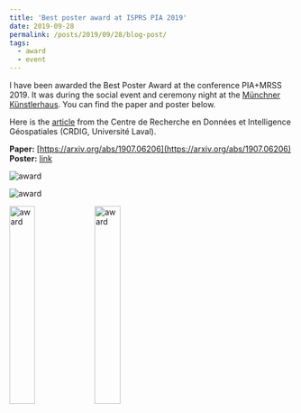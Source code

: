```yaml
---
title: 'Best poster award at ISPRS PIA 2019'
date: 2019-09-28
permalink: /posts/2019/09/28/blog-post/
tags:
  - award
  - event
---
```


 
I have been awarded the Best Poster Award at the conference PIA+MRSS 2019. 
It was during the social event and ceremony night at the [Münchner Künstlerhaus](https://www.kuenstlerhaus-muc.de/english/). You can find the paper and poster below.

Here is the [article](https://crdig.ulaval.ca/un-etudiant-remporte-le-prix-isprs-de-la-meilleure-affiche/) from the Centre de Recherche en Données et Intelligence Géospatiales (CRDIG, Université Laval).

**Paper:** [https://arxiv.org/abs/1907.06206](https://arxiv.org/abs/1907.06206)<br>
**Poster:** [link](https://www.dropbox.com/s/l8xr08ksu2io0ho/poster.pdf?dl=0)

![award](http://www.pf.bgu.tum.de/isprs/pia19/pic/pia19mrss19_pic_0a_w3200.jpg)

![award](http://www.pf.bgu.tum.de/isprs/pia19/pic/pia19mrss19_pic_47.jpg)

<img alt="award" width="30%" src="http://www.pf.bgu.tum.de/isprs/pia19/pic/pia19mrss19_pic_0a_w3200.jpg" style="background-color:transparent" ><span class="tab"><img alt="award" width="30%" src="http://www.pf.bgu.tum.de/isprs/pia19/pic/pia19mrss19_pic_47.jpg" style="background-color:transparent" >

<!-- Headings are cool
======

You can have many headings
======

Aren't headings cool?
------ -->